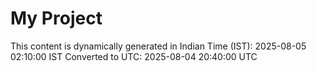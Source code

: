 # My Project

This content is dynamically generated in Indian Time (IST): 2025-08-05 02:10:00 IST
Converted to UTC: 2025-08-04 20:40:00 UTC
